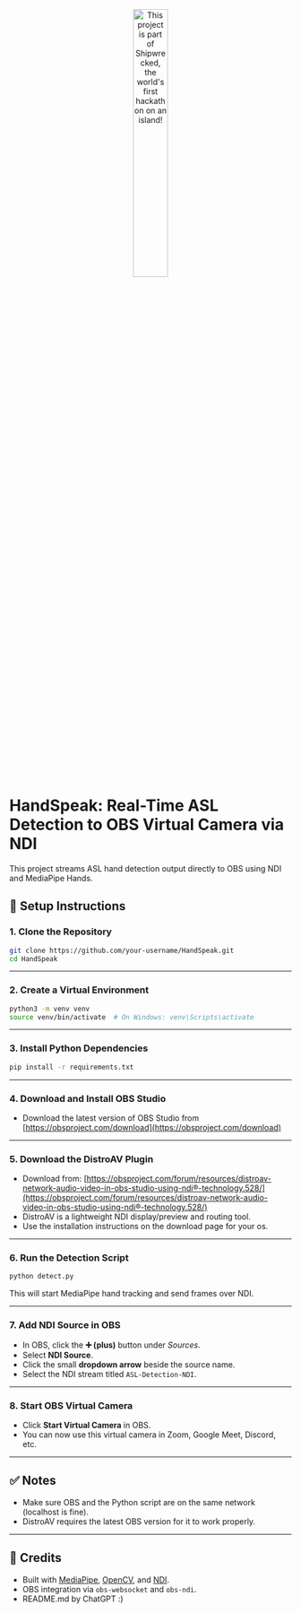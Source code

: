 <div align="center">
  <a href="https://shipwrecked.hackclub.com/?t=ghrm" target="_blank">
    <img src="https://hc-cdn.hel1.your-objectstorage.com/s/v3/739361f1d440b17fc9e2f74e49fc185d86cbec14_badge.png" 
         alt="This project is part of Shipwrecked, the world's first hackathon on an island!" 
         style="width: 35%;">
  </a>
</div>


# HandSpeak: Real-Time ASL Detection to OBS Virtual Camera via NDI

This project streams ASL hand detection output directly to OBS using NDI and MediaPipe Hands.

## 🚀 Setup Instructions

### 1. Clone the Repository

```bash
git clone https://github.com/your-username/HandSpeak.git
cd HandSpeak
```

---

### 2. Create a Virtual Environment

```bash
python3 -m venv venv
source venv/bin/activate  # On Windows: venv\Scripts\activate
```

---

### 3. Install Python Dependencies

```bash
pip install -r requirements.txt
```

---

### 4. Download and Install OBS Studio

- Download the latest version of OBS Studio from [https://obsproject.com/download](https://obsproject.com/download)

---

### 5. Download the DistroAV Plugin

- Download from: [https://obsproject.com/forum/resources/distroav-network-audio-video-in-obs-studio-using-ndi®-technology.528/](https://obsproject.com/forum/resources/distroav-network-audio-video-in-obs-studio-using-ndi®-technology.528/)
- DistroAV is a lightweight NDI display/preview and routing tool.
- Use the installation instructions on the download page for your os.

---

### 6. Run the Detection Script

```bash
python detect.py
```

This will start MediaPipe hand tracking and send frames over NDI.

---

### 7. Add NDI Source in OBS

- In OBS, click the **➕ (plus)** button under *Sources*.
- Select **NDI Source**.
- Click the small **dropdown arrow** beside the source name.
- Select the NDI stream titled `ASL-Detection-NDI`.

---

### 8. Start OBS Virtual Camera

- Click **Start Virtual Camera** in OBS.
- You can now use this virtual camera in Zoom, Google Meet, Discord, etc.

---

## ✅ Notes

- Make sure OBS and the Python script are on the same network (localhost is fine).
- DistroAV requires the latest OBS version for it to work properly.

---

## 🧠 Credits

- Built with [MediaPipe](https://mediapipe.dev), [OpenCV](https://opencv.org), and [NDI](https://www.ndi.tv/tools/).
- OBS integration via `obs-websocket` and `obs-ndi`.
- README.md by ChatGPT :)
